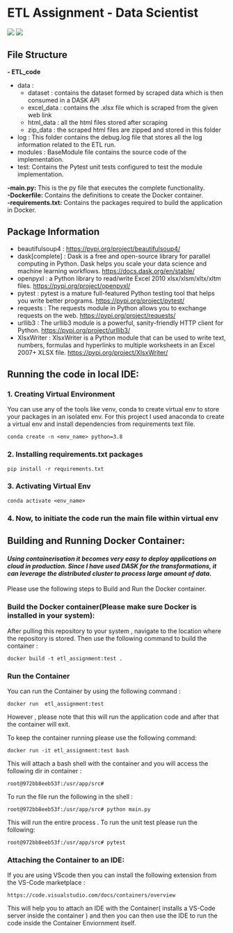# ETL Assignment - Data Scientist 
![](https://img.shields.io/badge/-Python-informational?logo=Python&color=9F9393) ![](https://img.shields.io/badge/docker-BLUE)

## File Structure

**- ETL_code**
- data : 
    - dataset : contains the dataset formed by scraped data which is then consumed in a DASK API 
    - excel_data : contains the .xlsx file which is scraped from the given web link
    - html_data : all the html files stored after scraping
    - zip_data : the scraped html files are zipped and stored in this folder
- log : This folder contains the debug.log file that stores all the log information related to the ETL run.
- modules : BaseModule file contains the source code of the implementation.
- test: Contains the Pytest unit tests configured to test the module implementation. 

**-main.py:** This is the py file that executes the complete functionality.  
**-Dockerfile:** Contains the definitions to create the Docker container.  
**-requirements.txt:** Contains the packages required to build the application in Docker.  

## Package Information 
- beautifulsoup4 : https://pypi.org/project/beautifulsoup4/ 
- dask[complete] : Dask is a free and open-source library for parallel computing in Python. Dask helps you scale your data science and machine learning workflows. https://docs.dask.org/en/stable/ 
- openpyxl : a Python library to read/write Excel 2010 xlsx/xlsm/xltx/xltm files. https://pypi.org/project/openpyxl/ 
- pytest : pytest is a mature full-featured Python testing tool that helps you write better programs. https://pypi.org/project/pytest/ 
- requests : The requests module in Python allows you to exchange requests on the web. https://pypi.org/project/requests/ 
- urllib3 : The urllib3 module is a powerful, sanity-friendly HTTP client for Python. https://pypi.org/project/urllib3/ 
- XlsxWriter : XlsxWriter is a Python module that can be used to write text, numbers, formulas and hyperlinks to multiple worksheets in an Excel 2007+ XLSX file. https://pypi.org/project/XlsxWriter/ 

## Running the code in local IDE:
### 1. Creating Virtual Environment 
You can use any of the tools like venv, conda to create virtual env to store your packages in an isolated env. For this project I used anaconda to create a virtual env and install dependencies from requirements text file. 
```
conda create -n <env_name> python=3.8
```
### 2. Installing requirements.txt packages 
```
pip install -r requirements.txt
```
### 3. Activating Virtual Env
```
conda activate <env_name>
```
### 4. Now, to initiate the code run the main file within virtual env

## Building and Running Docker Container:
#### _Using containerisation it becomes very easy to deploy applications on cloud in production. Since I have used DASK for the transformations, it can leverage the distributed cluster to process large amount of data._ 

Please use the following steps to Build and Run the Docker container.
### Build the Docker container(Please make sure Docker is installed in your system):
After pulling this repository to your system , navigate to the location where the repository is stored.
Then use the following command to build the container :
```
docker build -t etl_assignment:test . 
```

### Run the Container 
You can run the Container by using the following command :
```
docker run  etl_assignment:test
```
However , please note that this will run the application code and after that the container will exit.

To keep the container running please use the following command:
```
docker run -it etl_assignment:test bash
```
This will attach a bash shell with the container and you will access the following dir in container :
```
root@972bb8eeb53f:/usr/app/src# 
```

To run the file run the following in the shell : 
```
root@972bb8eeb53f:/usr/app/src# python main.py
```
This will run the entire process . 
To run the unit test please run the following:
```
root@972bb8eeb53f:/usr/app/src# pytest
```

### Attaching the Container to an IDE:

If you are using VScode then you can install the following extension from the VS-Code marketplace :
```
https://code.visualstudio.com/docs/containers/overview
```
This will help you to attach an IDE with the Container( installs a VS-Code server inside the container ) and then you can then use the IDE to run the code inside the Container Enviornment itself.
